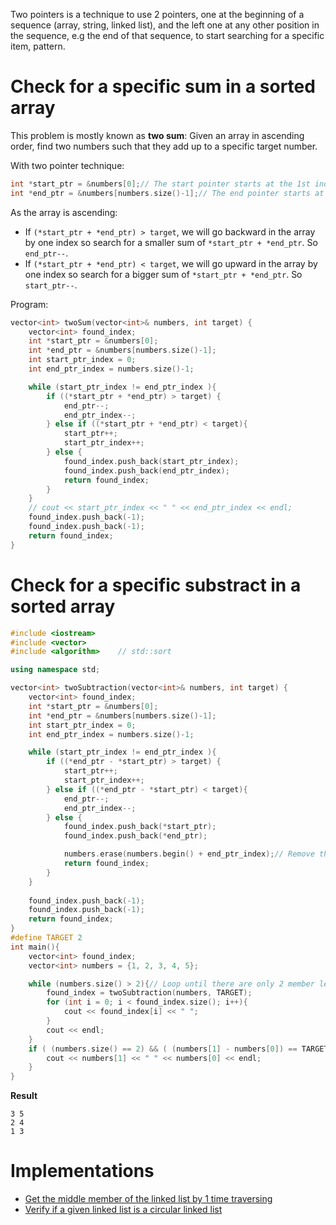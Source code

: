 Two pointers is a technique to use 2 pointers, one at the beginning of a sequence (array, string, linked list), and the left one at any other position in the sequence, e.g the end of that sequence, to start searching for a specific item, pattern.

# Check for a specific sum in a sorted array

This problem is mostly known as **two sum**: Given an array in ascending order, find two numbers such that they add up to a specific target number.

With two pointer technique:

```cpp
int *start_ptr = &numbers[0];// The start pointer starts at the 1st index of the array
int *end_ptr = &numbers[numbers.size()-1];// The end pointer starts at the end index of the array
```

As the array is ascending:
* If ``(*start_ptr + *end_ptr) > target``, we will go backward in the array by one index so search for a smaller sum of ``*start_ptr + *end_ptr``. So ``end_ptr--``.
* If ``(*start_ptr + *end_ptr) < target``, we will go upward in the array by one index so search for a bigger sum of ``*start_ptr + *end_ptr``. So ``start_ptr--``.

Program:
```cpp
vector<int> twoSum(vector<int>& numbers, int target) {
    vector<int> found_index;
    int *start_ptr = &numbers[0];
    int *end_ptr = &numbers[numbers.size()-1];
    int start_ptr_index = 0;
    int end_ptr_index = numbers.size()-1;

    while (start_ptr_index != end_ptr_index ){
        if ((*start_ptr + *end_ptr) > target) {
            end_ptr--;
            end_ptr_index--;
        } else if ((*start_ptr + *end_ptr) < target){
            start_ptr++;
            start_ptr_index++;
        } else {
            found_index.push_back(start_ptr_index);
            found_index.push_back(end_ptr_index);
            return found_index;
        }  
    }
    // cout << start_ptr_index << " " << end_ptr_index << endl; 
    found_index.push_back(-1);
    found_index.push_back(-1);
    return found_index; 
}
```
# Check for a specific substract in a sorted array
```cpp
#include <iostream>
#include <vector>
#include <algorithm>    // std::sort

using namespace std;

vector<int> twoSubtraction(vector<int>& numbers, int target) {
    vector<int> found_index;
    int *start_ptr = &numbers[0];
    int *end_ptr = &numbers[numbers.size()-1];
    int start_ptr_index = 0;
    int end_ptr_index = numbers.size()-1;

    while (start_ptr_index != end_ptr_index ){
        if ((*end_ptr - *start_ptr) > target) {
            start_ptr++;
            start_ptr_index++;
        } else if ((*end_ptr - *start_ptr) < target){
            end_ptr--;
            end_ptr_index--;
        } else {
            found_index.push_back(*start_ptr);
            found_index.push_back(*end_ptr);

            numbers.erase(numbers.begin() + end_ptr_index);// Remove the last index after every time found
            return found_index;
        }  
    }
    
    found_index.push_back(-1);
    found_index.push_back(-1);
    return found_index; 
}
#define TARGET 2
int main(){
    vector<int> found_index;
    vector<int> numbers = {1, 2, 3, 4, 5};

    while (numbers.size() > 2){// Loop until there are only 2 member left inside the vector
        found_index = twoSubtraction(numbers, TARGET);
        for (int i = 0; i < found_index.size(); i++){
            cout << found_index[i] << " ";
        }
        cout << endl;
    }
    if ( (numbers.size() == 2) && ( (numbers[1] - numbers[0]) == TARGET)){
        cout << numbers[1] << " " << numbers[0] << endl;
    }
}
```
**Result**
```
3 5
2 4
1 3
```
# Implementations
* [Get the middle member of the linked list by 1 time traversing](https://github.com/TranPhucVinh/C/blob/master/Data%20structure/Linked%20list/Singly%20linked%20list/Read.md#get-the-middle-member-of-the-linked-list-by-1-time-traversing)
* [Verify if a given linked list is a circular linked list](https://github.com/TranPhucVinh/C/tree/master/Data%20structure/Linked%20list/Circular%20linked%20list#verify-if-a-given-linked-list-is-a-circular-linked-list)
